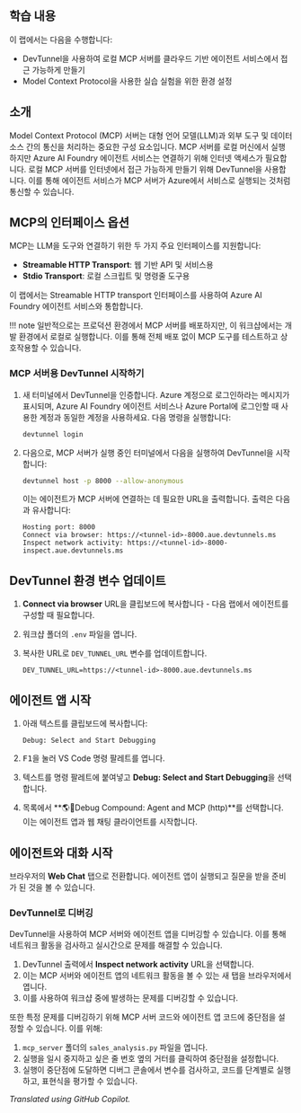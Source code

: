 ## 학습 내용

이 랩에서는 다음을 수행합니다:

- DevTunnel을 사용하여 로컬 MCP 서버를 클라우드 기반 에이전트 서비스에서 접근 가능하게 만들기
- Model Context Protocol을 사용한 실습 실험을 위한 환경 설정

## 소개

Model Context Protocol (MCP) 서버는 대형 언어 모델(LLM)과 외부 도구 및 데이터 소스 간의 통신을 처리하는 중요한 구성 요소입니다. MCP 서버를 로컬 머신에서 실행하지만 Azure AI Foundry 에이전트 서비스는 연결하기 위해 인터넷 액세스가 필요합니다. 로컬 MCP 서버를 인터넷에서 접근 가능하게 만들기 위해 DevTunnel을 사용합니다. 이를 통해 에이전트 서비스가 MCP 서버가 Azure에서 서비스로 실행되는 것처럼 통신할 수 있습니다.

## MCP의 인터페이스 옵션

MCP는 LLM을 도구와 연결하기 위한 두 가지 주요 인터페이스를 지원합니다:

- **Streamable HTTP Transport**: 웹 기반 API 및 서비스용
- **Stdio Transport**: 로컬 스크립트 및 명령줄 도구용

이 랩에서는 Streamable HTTP transport 인터페이스를 사용하여 Azure AI Foundry 에이전트 서비스와 통합합니다.

!!! note
    일반적으로는 프로덕션 환경에서 MCP 서버를 배포하지만, 이 워크샵에서는 개발 환경에서 로컬로 실행합니다. 이를 통해 전체 배포 없이 MCP 도구를 테스트하고 상호작용할 수 있습니다.

### MCP 서버용 DevTunnel 시작하기

1. 새 터미널에서 DevTunnel을 인증합니다. Azure 계정으로 로그인하라는 메시지가 표시되며, Azure AI Foundry 에이전트 서비스나 Azure Portal에 로그인할 때 사용한 계정과 동일한 계정을 사용하세요. 다음 명령을 실행합니다:

    ```bash
    devtunnel login
    ```

1. 다음으로, MCP 서버가 실행 중인 터미널에서 다음을 실행하여 DevTunnel을 시작합니다:

    ```bash
    devtunnel host -p 8000 --allow-anonymous
    ```

    이는 에이전트가 MCP 서버에 연결하는 데 필요한 URL을 출력합니다. 출력은 다음과 유사합니다:

    ```text
    Hosting port: 8000
    Connect via browser: https://<tunnel-id>-8000.aue.devtunnels.ms
    Inspect network activity: https://<tunnel-id>-8000-inspect.aue.devtunnels.ms
    ```

## DevTunnel 환경 변수 업데이트

1. **Connect via browser** URL을 클립보드에 복사합니다 - 다음 랩에서 에이전트를 구성할 때 필요합니다.
2. 워크샵 폴더의 `.env` 파일을 엽니다.
3. 복사한 URL로 `DEV_TUNNEL_URL` 변수를 업데이트합니다.

    ```text
    DEV_TUNNEL_URL=https://<tunnel-id>-8000.aue.devtunnels.ms
    ```

## 에이전트 앱 시작

1. 아래 텍스트를 클립보드에 복사합니다:

    ```text
    Debug: Select and Start Debugging
    ```

2. <kbd>F1</kbd>을 눌러 VS Code 명령 팔레트를 엽니다.
3. 텍스트를 명령 팔레트에 붙여넣고 **Debug: Select and Start Debugging**을 선택합니다.
4. 목록에서 **🌎🤖Debug Compound: Agent and MCP (http)**를 선택합니다. 이는 에이전트 앱과 웹 채팅 클라이언트를 시작합니다.

## 에이전트와 대화 시작

브라우저의 **Web Chat** 탭으로 전환합니다. 에이전트 앱이 실행되고 질문을 받을 준비가 된 것을 볼 수 있습니다.

### DevTunnel로 디버깅

DevTunnel을 사용하여 MCP 서버와 에이전트 앱을 디버깅할 수 있습니다. 이를 통해 네트워크 활동을 검사하고 실시간으로 문제를 해결할 수 있습니다.

1. DevTunnel 출력에서 **Inspect network activity** URL을 선택합니다.
2. 이는 MCP 서버와 에이전트 앱의 네트워크 활동을 볼 수 있는 새 탭을 브라우저에서 엽니다.
3. 이를 사용하여 워크샵 중에 발생하는 문제를 디버깅할 수 있습니다.

또한 특정 문제를 디버깅하기 위해 MCP 서버 코드와 에이전트 앱 코드에 중단점을 설정할 수 있습니다. 이를 위해:

1. `mcp_server` 폴더의 `sales_analysis.py` 파일을 엽니다.
2. 실행을 일시 중지하고 싶은 줄 번호 옆의 거터를 클릭하여 중단점을 설정합니다.
3. 실행이 중단점에 도달하면 디버그 콘솔에서 변수를 검사하고, 코드를 단계별로 실행하고, 표현식을 평가할 수 있습니다.

*Translated using GitHub Copilot.*
